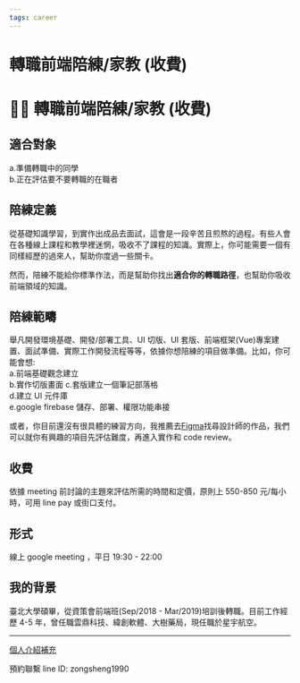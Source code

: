 ```yaml
---
tags: career
---
```


<div class='d-none'>

# 轉職前端陪練/家教 (收費)

</div>
<h1 class='level-top-text font-size-26'>👨‍🏭 轉職前端陪練/家教 (收費)</h1>

## 適合對象

a.準備轉職中的同學  
b.正在評估要不要轉職的在職者

## 陪練定義

從基礎知識學習，到實作出成品去面試，這會是一段辛苦且煎熬的過程。有些人會在各種線上課程和教學裡迷惘，吸收不了課程的知識。實際上，你可能需要一個有同樣經歷的過來人，幫助你度過一些關卡。

然而，陪練不能給你標準作法，而是幫助你找出**適合你的轉職路徑**，也幫助你吸收前端領域的知識。

## 陪練範疇

舉凡開發環境基礎、開發/部署工具、UI 切版、UI 套版、前端框架(Vue)專案建置、面試準備、實際工作開發流程等等，依據你想陪練的項目做準備。比如，你可能會想:  
a.前端基礎觀念建立  
b.實作切版畫面
c.套版建立一個筆記部落格  
d.建立 UI 元件庫  
e.google firebase 儲存、部署、權限功能串接

或者，你目前還沒有很具體的練習方向，我推薦去[Figma](https://www.figma.com/community)找尋設計師的作品，我們可以就你有興趣的項目先評估難度，再進入實作和 code review。

## 收費

依據 meeting 前討論的主題來評估所需的時間和定價，原則上 550-850 元/每小時，可用 line pay 或街口支付。

## 形式

線上 google meeting ，平日 19:30 - 22:00

## 我的背景

臺北大學碩畢，從資策會前端班(Sep/2018 - Mar/2019)培訓後轉職。目前工作經歷 4-5 年，曾任職雲鼎科技、緯創軟體、大樹藥局，現任職於星宇航空。

---

[個人介紹補充](https://nuxt3-notes.vercel.app/about)

預約聯繫 line ID: zongsheng1990
